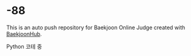 # -88
This is an auto push repository for Baekjoon Online Judge created with [BaekjoonHub](https://github.com/BaekjoonHub/BaekjoonHub).


Python 코테 중
